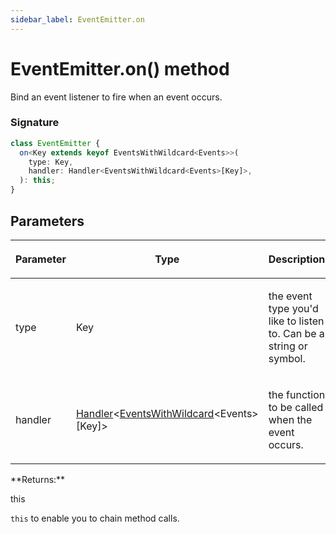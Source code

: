 ```yaml
---
sidebar_label: EventEmitter.on
---
```


# EventEmitter.on() method

Bind an event listener to fire when an event occurs.

### Signature

```typescript
class EventEmitter {
  on<Key extends keyof EventsWithWildcard<Events>>(
    type: Key,
    handler: Handler<EventsWithWildcard<Events>[Key]>,
  ): this;
}
```

## Parameters

<table><thead><tr><th>

Parameter

</th><th>

Type

</th><th>

Description

</th></tr></thead>
<tbody><tr><td>

type

</td><td>

Key

</td><td>

the event type you'd like to listen to. Can be a string or symbol.

</td></tr>
<tr><td>

handler

</td><td>

[Handler](./puppeteer.handler.md)&lt;[EventsWithWildcard](./puppeteer.eventswithwildcard.md)&lt;Events&gt;\[Key\]&gt;

</td><td>

the function to be called when the event occurs.

</td></tr>
</tbody></table>
**Returns:**

this

`this` to enable you to chain method calls.
